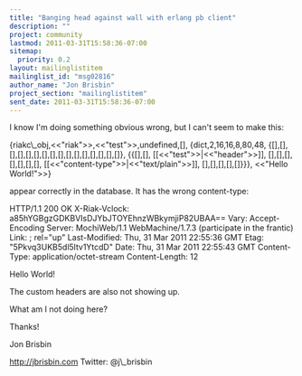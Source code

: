 ```yaml
---
title: "Banging head against wall with erlang pb client"
description: ""
project: community
lastmod: 2011-03-31T15:58:36-07:00
sitemap:
  priority: 0.2
layout: mailinglistitem
mailinglist_id: "msg02816"
author_name: "Jon Brisbin"
project_section: "mailinglistitem"
sent_date: 2011-03-31T15:58:36-07:00
---
```



I know I'm doing something obvious wrong, but I can't seem to make this:

{riakc\\_obj,&lt;&lt;"riak"&gt;&gt;,&lt;&lt;"test"&gt;&gt;,undefined,[],
 {dict,2,16,16,8,80,48,
 {[],[],[],[],[],[],[],[],[],[],[],[],[],[],[],[]},
 {{[],[],
 [[&lt;&lt;"test"&gt;&gt;|&lt;&lt;"header"&gt;&gt;]],
 [],[],[],[],[],[],[],
 [[&lt;&lt;"content-type"&gt;&gt;|&lt;&lt;"text/plain"&gt;&gt;]],
 [],[],[],[],[]}}},
 &lt;&lt;"Hello World!"&gt;&gt;}

appear correctly in the database. It has the wrong content-type:

HTTP/1.1 200 OK
X-Riak-Vclock: a85hYGBgzGDKBVIsDJYbJTOYEhnzWBkymjiP82UBAA==
Vary: Accept-Encoding
Server: MochiWeb/1.1 WebMachine/1.7.3 (participate in the frantic)
Link: ; rel="up"
Last-Modified: Thu, 31 Mar 2011 22:55:36 GMT
Etag: "5Pkvq3UKB5dl5ltv1YtcdD"
Date: Thu, 31 Mar 2011 22:55:43 GMT
Content-Type: application/octet-stream
Content-Length: 12

Hello World!

The custom headers are also not showing up.

What am I not doing here?

Thanks!

Jon Brisbin

http://jbrisbin.com
Twitter: @j\\_brisbin

